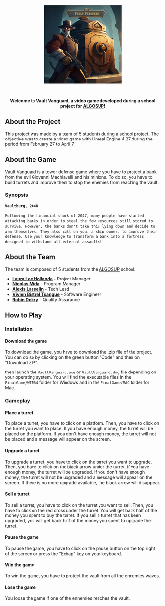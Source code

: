 <p align="center">
  <img width="50%" src="./Documents/Images/Logos/GameCover.png"/>
</p>

<br>

<p align="center">
	<strong>Welcome to Vault Vanguard, a video game developed during a school project for <a href="https://algosup.com/">ALGOSUP</a>!</strong>
</p>

## About the Project

This project was made by a team of 5 students during a school project. The objective was to create a video game with Unreal Engine 4.27 during the period from February 27 to April 7.

## About the Game

Vault Vanguard is a tower defense game where you have to protect a bank from the evil Giovanni Machiavelli and his minions. To do so, you have to build turrets and improve them to stop the enemies from reaching the vault.

### Synopsis

**``Vaultburg, 2048``**

```Following the financial shock of 2047, many people have started attacking banks in order to steal the few resources still stored to survive. However, the banks don't take this lying down and decide to arm themselves. They also call on you, a ship owner, to improve their defense. Use your knowledge to transform a bank into a fortress designed to withstand all external assaults!```

## About the Team

The team is composed of 5 students from the <a href="https://algosup.com/">ALGOSUP</a> school:

- <strong> <a href="https://github.com/lauraleehollande">Laura Lee Hollande</a> </strong> - Project Manager
- <strong> <a href="https://github.com/Nicolas-Mida">Nicolas Mida</a> </strong> - Program Manager
- <strong> <a href="https://github.com/AlexisLasselin">Alexis Lasselin</a> </strong> - Tech Lead
- <strong> <a href="https://github.com/Bistrel2002">Vivien Bistrel Tsangue</a></strong> - Software Engineer
- <strong> <a href="https://github.com/robin-debry">Robin Debry</a></strong> - Quality Assurance

## How to Play

### Installation

#### Download the game

To download the game, you have to download the .zip file of the project. You can do so by clicking on the green button "Code" and then on "Download ZIP".

 then launch the `VaultVanguard.exe` or `VaultVanguard.dmg` file depending on your operating system. You will find the executable files in the `FinalGame/WIN64` folder for Windows and in the `FinalGame/MAC` folder for Mac.

### Gameplay

#### Place a turret

To place a turret, you have to click on a platform. Then, you have to click on the turret you want to place. If you have enough money, the turret will be placed on the platform. If you don't have enough money, the turret will not be placed and a message will appear on the screen.

#### Upgrade a turret

To upgrade a turret, you have to click on the turret you want to upgrade. Then, you have to click on the black arrow under the turret. If you have enough money, the turret will be upgraded. If you don't have enough money, the turret will not be upgraded and a message will appear on the screen. If there is no more upgrade available, the black arrow will disappear.

#### Sell a turret

To sell a turret, you have to click on the turret you want to sell. Then, you have to click on the red cross under the turret. You will get back half of the money you spent to buy the turret. If you sell a turret that has been upgraded, you will get back half of the money you spent to upgrade the turret.

#### Pause the game

To pause the game, you have to click on the pause button on the top right of the screen or press the "Echap" key on your keyboard.

#### Win the game

To win the game, you have to protect the vault from all the ennemies waves.

#### Lose the game

You loose the game if one of the ennemies reaches the vault.
